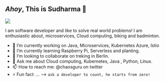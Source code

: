 ## *Ahoy*, This is Sudharma :wave:
![](/Sudharma/sudharma/blob/master/hello_world+1.png)


   I am software developer and like to solve real world problems! I am enthusiastic about, microservices, Cloud computing, biking and badminton.

- 🔭 I’m currently working on Java, Microservices, Kubernetes Azure, Istio
- 🌱 I’m currently learning Raspberry Pi, Serverless and planting.
- 👯 I’m looking to collaborate on treking in Berlin.
- 💬 Ask me about Cloud computing, Kubernetes, Java , Python, Linux.
- 📫 How to reach me: @chaosguru on twitter
- ⚡ Fun fact: ...
--> `ask a developer to count, he starts from zero!`
